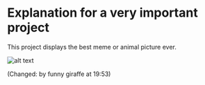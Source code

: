 # Explanation for a very important project
This project displays the best meme or animal picture ever. 

![alt text](/mbshome/munterberger/.ssh/bash_course/funny_giraffe.png "Funny Giraffes")

(Changed: by funny giraffe at 19:53)
